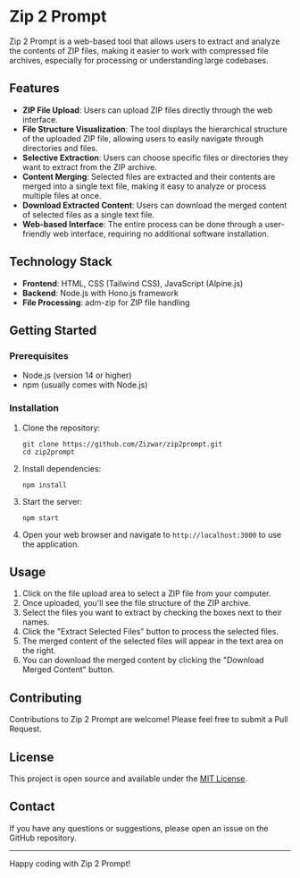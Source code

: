 # Zip 2 Prompt

Zip 2 Prompt is a web-based tool that allows users to extract and analyze the contents of ZIP files, making it easier to work with compressed file archives, especially for processing or understanding large codebases.

## Features

- **ZIP File Upload**: Users can upload ZIP files directly through the web interface.
- **File Structure Visualization**: The tool displays the hierarchical structure of the uploaded ZIP file, allowing users to easily navigate through directories and files.
- **Selective Extraction**: Users can choose specific files or directories they want to extract from the ZIP archive.
- **Content Merging**: Selected files are extracted and their contents are merged into a single text file, making it easy to analyze or process multiple files at once.
- **Download Extracted Content**: Users can download the merged content of selected files as a single text file.
- **Web-based Interface**: The entire process can be done through a user-friendly web interface, requiring no additional software installation.

## Technology Stack

- **Frontend**: HTML, CSS (Tailwind CSS), JavaScript (Alpine.js)
- **Backend**: Node.js with Hono.js framework
- **File Processing**: adm-zip for ZIP file handling

## Getting Started

### Prerequisites

- Node.js (version 14 or higher)
- npm (usually comes with Node.js)

### Installation

1. Clone the repository:
   ```
   git clone https://github.com/Zizwar/zip2prompt.git
   cd zip2prompt
   ```

2. Install dependencies:
   ```
   npm install
   ```

3. Start the server:
   ```
   npm start
   ```

4. Open your web browser and navigate to `http://localhost:3000` to use the application.

## Usage

1. Click on the file upload area to select a ZIP file from your computer.
2. Once uploaded, you'll see the file structure of the ZIP archive.
3. Select the files you want to extract by checking the boxes next to their names.
4. Click the "Extract Selected Files" button to process the selected files.
5. The merged content of the selected files will appear in the text area on the right.
6. You can download the merged content by clicking the "Download Merged Content" button.

## Contributing

Contributions to Zip 2 Prompt are welcome! Please feel free to submit a Pull Request.

## License

This project is open source and available under the [MIT License](LICENSE).

## Contact

If you have any questions or suggestions, please open an issue on the GitHub repository.

---

Happy coding with Zip 2 Prompt!